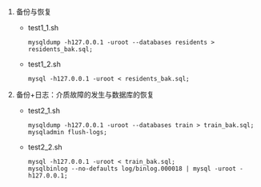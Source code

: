 1. 备份与恢复

   * test1_1.sh

     ```shell
     mysqldump -h127.0.0.1 -uroot --databases residents > residents_bak.sql;
     ```

   * test1_2.sh

     ```shell
     mysql -h127.0.0.1 -uroot < residents_bak.sql;
     ```

2. 备份+日志：介质故障的发生与数据库的恢复

   * test2_1.sh

     ```shell
     mysqldump -h127.0.0.1 -uroot --databases train > train_bak.sql;
     mysqladmin flush-logs;
     ```

   * test2_2.sh

     ```shell
     mysql -h127.0.0.1 -uroot < train_bak.sql;
     mysqlbinlog --no-defaults log/binlog.000018 | mysql -uroot -h127.0.0.1;
     ```

     

     

